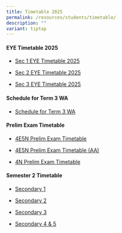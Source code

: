 ```yaml
---
title: Timetable 2025
permalink: /resources/students/timetable/
description: ""
variant: tiptap
---
```

<h4><strong>EYE Timetable 2025</strong></h4>
<ul data-tight="true" class="tight">
<li>
<p><a href="/files/Timetable/Sec1EYE2025a.pdf" rel="noopener nofollow" target="_blank">Sec 1 EYE Timetable 2025</a>
</p>
</li>
<li>
<p><a href="/files/Timetable/Sec2EYE2025a.pdf" rel="noopener nofollow" target="_blank">Sec 2 EYE Timetable 2025</a>
</p>
</li>
<li>
<p><a href="/files/Timetable/Sec3EYE2025a.pdf" rel="noopener nofollow" target="_blank">Sec 3 EYE Timetable 2025</a>
</p>
</li>
</ul>
<h4><strong>Schedule for Term 3 WA</strong></h4>
<ul data-tight="true" class="tight">
<li>
<p><a href="/files/Timetable/2025Term3WA4.pdf" rel="noopener nofollow" target="_blank">Schedule for Term 3 WA</a>
</p>
</li>
</ul>
<h4><strong>Prelim Exam Timetable</strong></h4>
<ul data-tight="true" class="tight">
<li>
<p><a href="/files/Timetable/OLevelPExamTTb.pdf" rel="noopener nofollow" target="_blank">4E5N Prelim Exam Timetable</a>
</p>
</li>
<li>
<p><a href="/files/Timetable/OLevelPExamTTAAb.pdf" rel="noopener nofollow" target="_blank">4E5N Prelim Exam Timetable (AA)</a>
</p>
</li>
<li>
<p><a href="/files/Timetable/4NPrelimsg.pdf" rel="noopener nofollow" target="_blank">4N Prelim Exam Timetable</a>
</p>
</li>
</ul>
<h4><strong>Semester 2 Timetable</strong></h4>
<ul data-tight="true" class="tight">
<li>
<p><a href="/files/Timetable/S2S1Timetable.pdf" rel="noopener nofollow" target="_blank">Secondary 1</a>
</p>
</li>
<li>
<p><a href="/files/Timetable/S2S2Timetable.pdf" rel="noopener nofollow" target="_blank">Secondary 2</a>
</p>
</li>
<li>
<p><a href="/files/Timetable/S2S3Timetable.pdf" rel="noopener nofollow" target="_blank">Secondary 3</a>
</p>
</li>
<li>
<p><a href="/files/Timetable/S2S45Timetable.pdf" rel="noopener nofollow" target="_blank">Secondary 4 &amp; 5</a>
</p>
<h4></h4>
</li>
</ul>
<p></p>